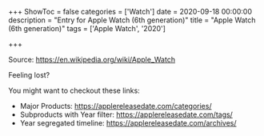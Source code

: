 +++
ShowToc = false
categories = ['Watch']
date = 2020-09-18 00:00:00
description = "Entry for Apple Watch (6th generation)"
title = "Apple Watch (6th generation)"
tags = ['Apple Watch', '2020']

+++

Source: https://en.wikipedia.org/wiki/Apple_Watch

Feeling lost?

You might want to checkout these links:
- Major Products: https://applereleasedate.com/categories/
- Subproducts with Year filter: https://applereleasedate.com/tags/
- Year segregated timeline: https://applereleasedate.com/archives/

